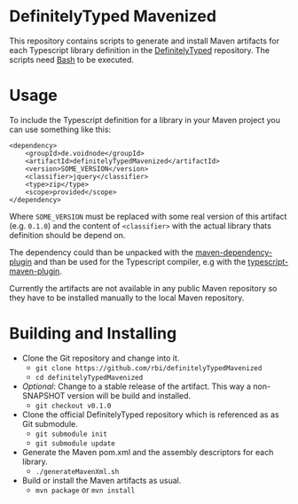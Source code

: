 # DefinitelyTyped Mavenized

This repository contains scripts to generate and install Maven artifacts for each Typescript library definition in the [DefinitelyTyped][] repository.
The scripts need [Bash][] to be executed.

# Usage

To include the Typescript definition for a library in your Maven project you can use something like this:

    <dependency>
        <groupId>de.voidnode</groupId>
        <artifactId>definitelyTypedMavenized</artifactId>
        <version>SOME_VERSION</version>
        <classifier>jquery</classifier>
        <type>zip</type>
        <scope>provided</scope>
    </dependency>

Where `SOME_VERSION` must be replaced with some real version of this artifact (e.g. `0.1.0`)
and the content of `<classifier>` with the actual library thats definition should be depend on.

The dependency could than be unpacked with the [maven-dependency-plugin][] and than be used for the Typescript compiler, e.g with the [typescript-maven-plugin][].

Currently the artifacts are not available in any public Maven repository so they have to be installed manually to the local Maven repository. 

# Building and Installing

* Clone the Git repository and change into it.
    * `git clone https://github.com/rbi/definitelyTypedMavenized`
    * `cd definitelyTypedMavenized`
* _Optional_: Change to a stable release of the artifact. This way a non-SNAPSHOT version will be build and installed.
    * `git checkout v0.1.0`
* Clone the official DefinitelyTyped repository which is referenced as as Git submodule.
    * `git submodule init`
    * `git submodule update`
* Generate the Maven pom.xml and the assembly descriptors for each library.
    * `./generateMavenXml.sh`
* Build or install the Maven artifacts as usual.
    * `mvn package` or `mvn install`

[DefinitelyTyped]: http://definitelytyped.org/
[Bash]: http://www.gnu.org/software/bash/
[maven-dependency-plugin]: http://maven.apache.org/plugins/maven-dependency-plugin/
[typescript-maven-plugin]: https://github.com/ppedregal/typescript-maven-plugin